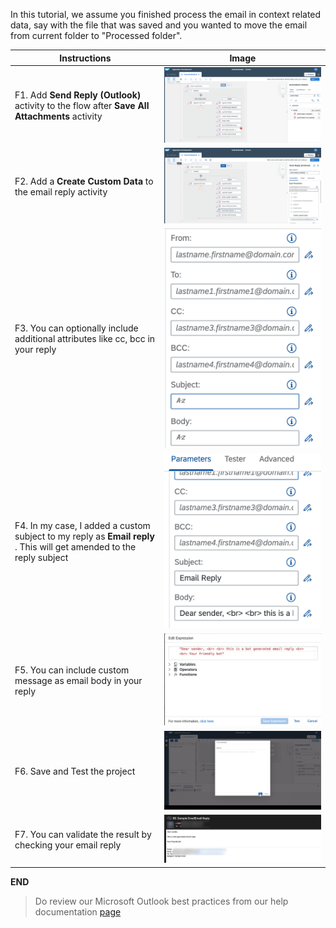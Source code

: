In this tutorial, we assume you finished process the email in context related data, say with the file that was saved and you wanted to move the email from current folder to "Processed folder". 

Instructions | Image
------------ | -----
F1. Add **Send Reply (Outlook)** activity to the flow after **Save All Attachments** activity | ![Add Send Reply (Outlook) activity!](Images/SendReplyOutlook.png)
F2. Add a **Create Custom Data** to the email reply activity | ![Create Custom reply data!](Images/CreateCustomData.png)
F3.  You can optionally include additional attributes like cc, bcc in your reply | ![Include email attributes!](Images/ReplyAttributes.png)
F4. In my case, I added a custom subject to my reply as **Email reply** . This will get amended to the reply subject| ![Add a subject!](Images/SubjectInReply.png)
F5. You can include custom message as email body in your reply | ![Add a reply body!](Images/EmailBodyInReply.png)
F6. Save and Test the project | ![Save and test project!](Images/SaveAndTest.png)
F7. You can validate the result by checking your email reply | ![Validate the result!](Images/ResultOfEmailReply.png)

**END**

> Do review our Microsoft Outlook best practices from our help documentation [page](https://help.sap.com/docs/IRPA/8e71b41b9ea043c8bccee01a10d6ba72/5a48c81502db40b08e4aac866e04592a.html)